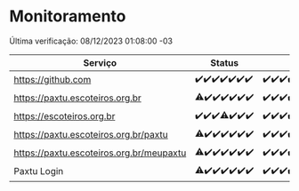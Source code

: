 # Monitoramento

Última verificação: 08/12/2023 01:08:00 -03

|Serviço|Status|Últimas 24h|
|---|---|---|
|https://github.com|<span title="2023-12-01: OK=24">✔️</span><span title="2023-12-02: OK=24">✔️</span><span title="2023-12-03: OK=24">✔️</span><span title="2023-12-04: OK=24">✔️</span><span title="2023-12-05: OK=24">✔️</span><span title="2023-12-06: OK=23">✔️</span><span title="2023-12-07: OK=5">✔️</span>|<span title="07/12/2023 02:06:00 -03 : 200">✔️</span><span title="07/12/2023 03:08:00 -03 : 200">✔️</span><span title="07/12/2023 04:06:00 -03 : 200">✔️</span><span title="07/12/2023 05:08:00 -03 : 200">✔️</span><span title="07/12/2023 06:06:00 -03 : 200">✔️</span><span title="07/12/2023 07:07:00 -03 : 200">✔️</span><span title="07/12/2023 08:04:00 -03 : 200">✔️</span><span title="07/12/2023 09:11:00 -03 : 200">✔️</span><span title="07/12/2023 10:09:00 -03 : 200">✔️</span><span title="07/12/2023 11:06:00 -03 : 200">✔️</span><span title="07/12/2023 12:06:00 -03 : 200">✔️</span><span title="07/12/2023 13:08:00 -03 : 200">✔️</span><span title="07/12/2023 14:05:00 -03 : 200">✔️</span><span title="07/12/2023 15:08:00 -03 : 200">✔️</span><span title="07/12/2023 16:03:00 -03 : 200">✔️</span><span title="07/12/2023 17:07:00 -03 : 200">✔️</span><span title="07/12/2023 18:04:00 -03 : 200">✔️</span><span title="07/12/2023 19:05:00 -03 : 200">✔️</span><span title="07/12/2023 20:06:00 -03 : 200">✔️</span><span title="07/12/2023 21:31:00 -03 : 200">✔️</span><span title="07/12/2023 22:48:00 -03 : 200">✔️</span><span title="07/12/2023 23:21:00 -03 : 200">✔️</span><span title="08/12/2023 00:07:00 -03 : 200">✔️</span><span title="08/12/2023 01:08:00 -03 : 200">✔️</span>|
|https://paxtu.escoteiros.org.br|<span title="2023-12-01: OK=23, Falhas=1">⚠️</span><span title="2023-12-02: OK=24">✔️</span><span title="2023-12-03: OK=24">✔️</span><span title="2023-12-04: OK=24">✔️</span><span title="2023-12-05: OK=24">✔️</span><span title="2023-12-06: OK=23">✔️</span><span title="2023-12-07: OK=5">✔️</span>|<span title="07/12/2023 02:06:00 -03 : 200">✔️</span><span title="07/12/2023 03:08:00 -03 : 200">✔️</span><span title="07/12/2023 04:06:00 -03 : 200">✔️</span><span title="07/12/2023 05:08:00 -03 : 200">✔️</span><span title="07/12/2023 06:06:00 -03 : 200">✔️</span><span title="07/12/2023 07:07:00 -03 : 200">✔️</span><span title="07/12/2023 08:04:00 -03 : 200">✔️</span><span title="07/12/2023 09:11:00 -03 : 200">✔️</span><span title="07/12/2023 10:09:00 -03 : 200">✔️</span><span title="07/12/2023 11:06:00 -03 : 200">✔️</span><span title="07/12/2023 12:06:00 -03 : 200">✔️</span><span title="07/12/2023 13:08:00 -03 : 200">✔️</span><span title="07/12/2023 14:05:00 -03 : 200">✔️</span><span title="07/12/2023 15:08:00 -03 : 200">✔️</span><span title="07/12/2023 16:03:00 -03 : 200">✔️</span><span title="07/12/2023 17:07:00 -03 : 200">✔️</span><span title="07/12/2023 18:04:00 -03 : 200">✔️</span><span title="07/12/2023 19:05:00 -03 : 200">✔️</span><span title="07/12/2023 20:06:00 -03 : 200">✔️</span><span title="07/12/2023 21:31:00 -03 : 200">✔️</span><span title="07/12/2023 22:48:00 -03 : 200">✔️</span><span title="07/12/2023 23:21:00 -03 : 200">✔️</span><span title="08/12/2023 00:07:00 -03 : 200">✔️</span><span title="08/12/2023 01:08:00 -03 : 200">✔️</span>|
|https://escoteiros.org.br|<span title="2023-12-01: OK=24">✔️</span><span title="2023-12-02: OK=24">✔️</span><span title="2023-12-03: OK=24">✔️</span><span title="2023-12-04: OK=23, Falhas=1">⚠️</span><span title="2023-12-05: OK=24">✔️</span><span title="2023-12-06: OK=23">✔️</span><span title="2023-12-07: OK=5">✔️</span>|<span title="07/12/2023 02:06:00 -03 : 200">✔️</span><span title="07/12/2023 03:08:00 -03 : 200">✔️</span><span title="07/12/2023 04:06:00 -03 : 200">✔️</span><span title="07/12/2023 05:08:00 -03 : 200">✔️</span><span title="07/12/2023 06:06:00 -03 : 200">✔️</span><span title="07/12/2023 07:07:00 -03 : 200">✔️</span><span title="07/12/2023 08:04:00 -03 : 200">✔️</span><span title="07/12/2023 09:11:00 -03 : 200">✔️</span><span title="07/12/2023 10:09:00 -03 : 200">✔️</span><span title="07/12/2023 11:06:00 -03 : 200">✔️</span><span title="07/12/2023 12:06:00 -03 : 200">✔️</span><span title="07/12/2023 13:08:00 -03 : 200">✔️</span><span title="07/12/2023 14:05:00 -03 : 200">✔️</span><span title="07/12/2023 15:08:00 -03 : 200">✔️</span><span title="07/12/2023 16:03:00 -03 : 200">✔️</span><span title="07/12/2023 17:07:00 -03 : 200">✔️</span><span title="07/12/2023 18:04:00 -03 : 200">✔️</span><span title="07/12/2023 19:05:00 -03 : 200">✔️</span><span title="07/12/2023 20:06:00 -03 : 200">✔️</span><span title="07/12/2023 21:31:00 -03 : 200">✔️</span><span title="07/12/2023 22:48:00 -03 : 200">✔️</span><span title="07/12/2023 23:21:00 -03 : 200">✔️</span><span title="08/12/2023 00:07:00 -03 : 200">✔️</span><span title="08/12/2023 01:08:00 -03 : 200">✔️</span>|
|https://paxtu.escoteiros.org.br/paxtu|<span title="2023-12-01: OK=23, Falhas=1">⚠️</span><span title="2023-12-02: OK=24">✔️</span><span title="2023-12-03: OK=24">✔️</span><span title="2023-12-04: OK=24">✔️</span><span title="2023-12-05: OK=24">✔️</span><span title="2023-12-06: OK=23">✔️</span><span title="2023-12-07: OK=5">✔️</span>|<span title="07/12/2023 02:06:00 -03 : 200">✔️</span><span title="07/12/2023 03:08:00 -03 : 200">✔️</span><span title="07/12/2023 04:06:00 -03 : 200">✔️</span><span title="07/12/2023 05:08:00 -03 : 200">✔️</span><span title="07/12/2023 06:06:00 -03 : 200">✔️</span><span title="07/12/2023 07:07:00 -03 : 200">✔️</span><span title="07/12/2023 08:04:00 -03 : 200">✔️</span><span title="07/12/2023 09:11:00 -03 : 200">✔️</span><span title="07/12/2023 10:09:00 -03 : 200">✔️</span><span title="07/12/2023 11:06:00 -03 : 200">✔️</span><span title="07/12/2023 12:06:00 -03 : 200">✔️</span><span title="07/12/2023 13:08:00 -03 : 200">✔️</span><span title="07/12/2023 14:05:00 -03 : 200">✔️</span><span title="07/12/2023 15:08:00 -03 : 200">✔️</span><span title="07/12/2023 16:03:00 -03 : 200">✔️</span><span title="07/12/2023 17:07:00 -03 : 200">✔️</span><span title="07/12/2023 18:04:00 -03 : 200">✔️</span><span title="07/12/2023 19:05:00 -03 : 200">✔️</span><span title="07/12/2023 20:06:00 -03 : 200">✔️</span><span title="07/12/2023 21:31:00 -03 : 200">✔️</span><span title="07/12/2023 22:48:00 -03 : 200">✔️</span><span title="07/12/2023 23:21:00 -03 : 200">✔️</span><span title="08/12/2023 00:07:00 -03 : 200">✔️</span><span title="08/12/2023 01:08:00 -03 : 200">✔️</span>|
|https://paxtu.escoteiros.org.br/meupaxtu|<span title="2023-12-01: OK=23, Falhas=1">⚠️</span><span title="2023-12-02: OK=24">✔️</span><span title="2023-12-03: OK=24">✔️</span><span title="2023-12-04: OK=24">✔️</span><span title="2023-12-05: OK=24">✔️</span><span title="2023-12-06: OK=23">✔️</span><span title="2023-12-07: OK=5">✔️</span>|<span title="07/12/2023 02:06:00 -03 : 200">✔️</span><span title="07/12/2023 03:08:00 -03 : 200">✔️</span><span title="07/12/2023 04:06:00 -03 : 200">✔️</span><span title="07/12/2023 05:08:00 -03 : 200">✔️</span><span title="07/12/2023 06:06:00 -03 : 200">✔️</span><span title="07/12/2023 07:07:00 -03 : 200">✔️</span><span title="07/12/2023 08:04:00 -03 : 200">✔️</span><span title="07/12/2023 09:11:00 -03 : 200">✔️</span><span title="07/12/2023 10:09:00 -03 : 200">✔️</span><span title="07/12/2023 11:06:00 -03 : 200">✔️</span><span title="07/12/2023 12:06:00 -03 : 200">✔️</span><span title="07/12/2023 13:08:00 -03 : 200">✔️</span><span title="07/12/2023 14:05:00 -03 : 200">✔️</span><span title="07/12/2023 15:08:00 -03 : 200">✔️</span><span title="07/12/2023 16:03:00 -03 : 200">✔️</span><span title="07/12/2023 17:07:00 -03 : 200">✔️</span><span title="07/12/2023 18:04:00 -03 : 200">✔️</span><span title="07/12/2023 19:05:00 -03 : 200">✔️</span><span title="07/12/2023 20:06:00 -03 : 200">✔️</span><span title="07/12/2023 21:31:00 -03 : 200">✔️</span><span title="07/12/2023 22:48:00 -03 : 200">✔️</span><span title="07/12/2023 23:21:00 -03 : 200">✔️</span><span title="08/12/2023 00:07:00 -03 : 200">✔️</span><span title="08/12/2023 01:08:00 -03 : 200">✔️</span>|
|Paxtu Login|<span title="2023-12-01: OK=23, Falhas=1">⚠️</span><span title="2023-12-02: OK=24">✔️</span><span title="2023-12-03: OK=24">✔️</span><span title="2023-12-04: OK=24">✔️</span><span title="2023-12-05: OK=24">✔️</span><span title="2023-12-06: OK=23">✔️</span><span title="2023-12-07: OK=5">✔️</span>|<span title="07/12/2023 02:06:00 -03 : 200">✔️</span><span title="07/12/2023 03:08:00 -03 : 200">✔️</span><span title="07/12/2023 04:06:00 -03 : 200">✔️</span><span title="07/12/2023 05:08:00 -03 : 200">✔️</span><span title="07/12/2023 06:06:00 -03 : 200">✔️</span><span title="07/12/2023 07:07:00 -03 : 200">✔️</span><span title="07/12/2023 08:04:00 -03 : 200">✔️</span><span title="07/12/2023 09:11:00 -03 : 200">✔️</span><span title="07/12/2023 10:09:00 -03 : 200">✔️</span><span title="07/12/2023 11:06:00 -03 : 200">✔️</span><span title="07/12/2023 12:06:00 -03 : 200">✔️</span><span title="07/12/2023 13:08:00 -03 : 200">✔️</span><span title="07/12/2023 14:05:00 -03 : 200">✔️</span><span title="07/12/2023 15:08:00 -03 : 200">✔️</span><span title="07/12/2023 16:03:00 -03 : 200">✔️</span><span title="07/12/2023 17:07:00 -03 : 200">✔️</span><span title="07/12/2023 18:04:00 -03 : 200">✔️</span><span title="07/12/2023 19:05:00 -03 : 200">✔️</span><span title="07/12/2023 20:06:00 -03 : 200">✔️</span><span title="07/12/2023 21:31:00 -03 : 200">✔️</span><span title="07/12/2023 22:48:00 -03 : 200">✔️</span><span title="07/12/2023 23:21:00 -03 : 200">✔️</span><span title="08/12/2023 00:07:00 -03 : 200">✔️</span><span title="08/12/2023 01:08:00 -03 : 200">✔️</span>|
